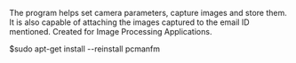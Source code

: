 The program helps set camera parameters, capture images and store them. It is also capable of attaching the images captured to the email ID mentioned. Created for Image Processing Applications.

$sudo apt-get install --reinstall pcmanfm
